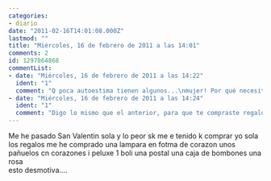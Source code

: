 ```yaml
---
categories:
- diario
date: "2011-02-16T14:01:08.000Z"
lastmod: ""
title: "Miércoles, 16 de febrero de 2011 a las 14:01"
comments: 2
id: 1297864868
commentList:
- date: "Miércoles, 16 de febrero de 2011 a las 14:22"
  ident: "1"
  comment: "Q poca autoestima tienen algunos...\nmujer! Por qué necesitas hacerte a ti misma regalos en esa estúpida fecha? \nQuiérete por lo q eres, se fuerte, intenta siempre progresar, y lucha por tus intereses con el mayor \"honor\" posible!"
- date: "Miércoles, 16 de febrero de 2011 a las 14:24"
  ident: "1"
  comment: "Digo lo mismo que el anterior, para que te compraste regalos exactamente? El hecho de encontrar a alguien con quien pasar esas fechas no depende de ti, es pura casualidad. Existen muchisimas personas que potencialmente podrian ser tu pareja, solo tienes que esperar\n\nTe puedo asegurar que antes de que te des cuenta encuentras a alguien, fijo"
---
```


Me he pasado San Valentin sola y lo peor sk me e tenido k comprar  yo sola los regalos me he comprado una lampara en fotma de corazon unos pañuelos cn corazones i peluxe 1 boli una postal una caja de bombones una rosa   
esto desmotiva....